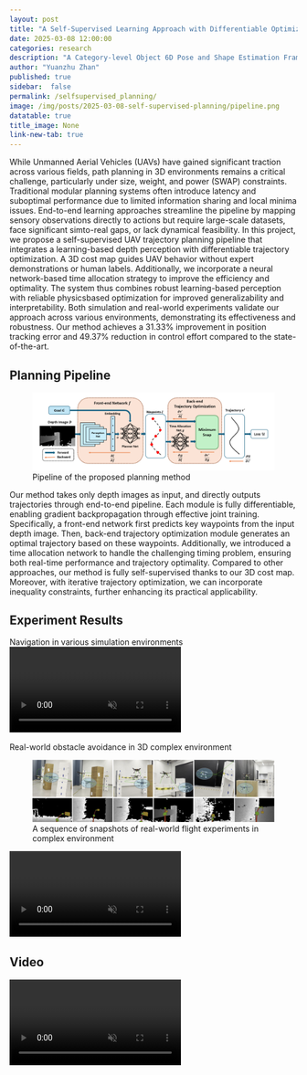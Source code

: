 ```yaml
---
layout: post
title: "A Self-Supervised Learning Approach with Differentiable Optimization for UAV Trajectory Planning"
date: 2025-03-08 12:00:00
categories: research
description: "A Category-level Object 6D Pose and Shape Estimation Framework"
author: "Yuanzhu Zhan"
published: true
sidebar:  false
permalink: /selfsupervised_planning/
image: /img/posts/2025-03-08-self-supervised-planning/pipeline.png
datatable: true
title_image: None
link-new-tab: true
---
```



While Unmanned Aerial Vehicles (UAVs) have gained significant traction across various fields, path planning in 3D environments remains a critical challenge, particularly under size, weight, and power (SWAP) constraints. Traditional modular planning systems often introduce latency and suboptimal performance due to limited information sharing and local minima issues. End-to-end learning approaches streamline the pipeline by mapping sensory observations directly to actions but require large-scale datasets, face significant simto-real gaps, or lack dynamical feasibility. In this project, we propose a self-supervised UAV trajectory planning pipeline that integrates a learning-based depth perception with differentiable trajectory optimization. A 3D cost map guides UAV behavior without expert demonstrations or human labels. Additionally, we incorporate a neural network-based time allocation strategy to improve the efficiency and optimality. The system thus combines robust learning-based perception with reliable physicsbased optimization for improved generalizability and interpretability. Both simulation and real-world experiments validate our approach across various environments, demonstrating its effectiveness and robustness. Our method achieves a 31.33% improvement in position tracking error and 49.37% reduction in control effort compared to the state-of-the-art.


## Planning Pipeline
<figure>
 <img src="/img/posts/2025-03-08-self-supervised-planning/pipeline.png"/>
 <figcaption>
       Pipeline of the proposed planning method
 </figcaption>
</figure>

Our method takes only depth images as input, and directly outputs trajectories through end-to-end pipeline. Each module is fully differentiable, enabling gradient backpropagation through effective joint training. Specifically, a front-end network first predicts key waypoints from the input depth image. Then, back-end trajectory optimization module generates an optimal trajectory based on these waypoints. Additionally, we introduced a time allocation network to handle the challenging timing problem, ensuring both real-time performance and trajectory optimality.
Compared to other approaches, our method is fully self-supervised thanks to our 3D cost map. Moreover, with iterative trajectory optimization, we can incorporate inequality constraints, further enhancing its practical applicability.


## Experiment Results
Navigation in various simulation environments
<video controls autoplay loop muted playsinline
       src="/img/posts/2025-03-08-self-supervised-planning/simulation.mp4" type="video/mp4">
</video>

Real-world obstacle avoidance in 3D complex environment 
<figure>
  <img src="/img/posts/2025-03-08-self-supervised-planning/exp_stack.png"/>
  <figcaption>
       A sequence of snapshots of real-world flight experiments in complex environment
  </figcaption>
</figure>

<video controls autoplay loop muted playsinline
       src="/img/posts/2025-03-08-self-supervised-planning/real_world.mp4" type="video/mp4">
</video>

## Video

<!-- {% youtube 3AMcM3uUaUw %} -->
<video controls autoplay loop muted playsinline 
       src="/img/posts/2025-03-08-self-supervised-planning/full_video.mp4" type="video/mp4">
</video>

<!-- ### Publication -->

